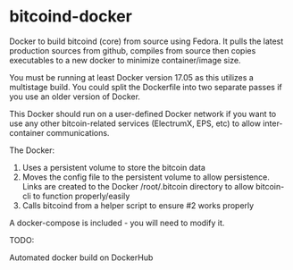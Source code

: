 # bitcoind-docker

Docker to build bitcoind (core) from source using Fedora. It pulls the latest production sources from github, compiles from source then copies executables to a new docker to minimize container/image size.

You must be running at least Docker version 17.05 as this utilizes a multistage build. You could split the Dockerfile into two separate passes if you use an older version of Docker. 

This Docker should run on a user-defined Docker network if you want to use any other bitcoin-related services (ElectrumX, EPS, etc) to allow inter-container communications.

The Docker:

1. Uses a persistent volume to store the bitcoin data
2. Moves the config file to the persistent volume to allow persistence. Links are created to the Docker /root/.bitcoin directory to allow bitcoin-cli to function properly/easily
3. Calls bitcoind from a helper script to ensure #2 works properly

A docker-compose is included - you will need to modify it.

TODO:

Automated docker build on DockerHub


